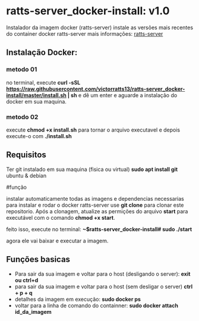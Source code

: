# ratts-server_docker-install: v1.0
Instalador da imagem docker (ratts-server)
instale as versões mais recentes do container docker ratts-server
mais informações: [ratts-server](https://hub.docker.com/r/ratts13/ratts-server)

## Instalação Docker:
### metodo 01
no terminal, execute **curl -sSL https://raw.githubusercontent.com/victorratts13/ratts-server_docker-install/master/install.sh | sh** e dê um enter e aguarde a instalação do docker em sua maquina.
### metodo 02
execute **chmod +x install.sh** para tornar o arquivo executavel e depois execute-o com **./install.sh**

## Requisitos
Ter git instalado em sua maquina (fisica ou virtual)
**sudo apt install git** ubuntu & debian

#função

instalar automaticamente todas as imagens e dependencias necessarias para instalar e rodar o docker ratts-server
use **git clone** para clonar este repositorio. Após a clonagem, atualize as permições do arquivo **start** para executável com o comando **chmod +x start**.

feito isso, execute no terminal: **~$ratts-server_docker-install# sudo ./start**

agora ele vai baixar e executar a imagem.

## Funções basicas

- Para sair da sua imagem e voltar para o host (desligando o server): **exit ou ctrl+d**
- para sair da sua imagem e voltar para o host (sem desligar o server) **ctrl + p + q**
- detalhes da imagem em execução: **sudo docker ps**
- voltar para a linha de comando do containner: **sudo docker attach id_da_imagem**
